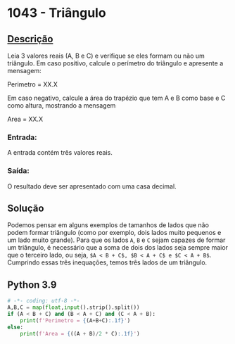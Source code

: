 # 1043 - Triângulo

## [Descrição](https://www.beecrowd.com.br/judge/pt/problems/view/1043)

Leia 3 valores reais (A, B e C) e verifique se eles formam ou não um triângulo. Em caso positivo, calcule o perímetro do triângulo e apresente a mensagem:


Perimetro = XX.X


Em caso negativo, calcule a área do trapézio que tem A e B como base e C como altura, mostrando a mensagem


Area = XX.X

### Entrada:
A entrada contém três valores reais.

### Saída:
O resultado deve ser apresentado com uma casa decimal.

## Solução

Podemos pensar em alguns exemplos de tamanhos de lados que não podem formar triângulo (como por exemplo, dois lados muito pequenos e um lado muito grande). Para que os lados `A`, `B` e `C` sejam capazes de formar um triângulo, é necessário que a soma de dois dos lados seja sempre maior que o terceiro lado, ou seja, `$A < B + C$, $B < A + C$ e $C < A + B$`. Cumprindo essas três inequações, temos três lados de um triângulo.

## Python 3.9

```Python
# -*- coding: utf-8 -*-
A,B,C = map(float,input().strip().split())
if (A < B + C) and (B < A + C) and (C < A + B):
    print(f'Perimetro = {(A+B+C):.1f}')
else:
    print(f'Area = {((A + B)/2 * C):.1f}')
```
